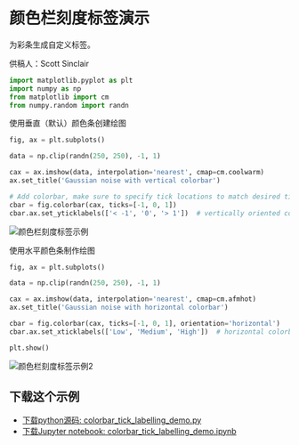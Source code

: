 # 颜色栏刻度标签演示

为彩条生成自定义标签。

供稿人：Scott Sinclair

```python
import matplotlib.pyplot as plt
import numpy as np
from matplotlib import cm
from numpy.random import randn
```

使用垂直（默认）颜色条创建绘图

```python
fig, ax = plt.subplots()

data = np.clip(randn(250, 250), -1, 1)

cax = ax.imshow(data, interpolation='nearest', cmap=cm.coolwarm)
ax.set_title('Gaussian noise with vertical colorbar')

# Add colorbar, make sure to specify tick locations to match desired ticklabels
cbar = fig.colorbar(cax, ticks=[-1, 0, 1])
cbar.ax.set_yticklabels(['< -1', '0', '> 1'])  # vertically oriented colorbar
```

![颜色栏刻度标签示例](https://matplotlib.org/_images/sphx_glr_colorbar_tick_labelling_demo_001.png)

使用水平颜色条制作绘图

```python
fig, ax = plt.subplots()

data = np.clip(randn(250, 250), -1, 1)

cax = ax.imshow(data, interpolation='nearest', cmap=cm.afmhot)
ax.set_title('Gaussian noise with horizontal colorbar')

cbar = fig.colorbar(cax, ticks=[-1, 0, 1], orientation='horizontal')
cbar.ax.set_xticklabels(['Low', 'Medium', 'High'])  # horizontal colorbar

plt.show()
```

![颜色栏刻度标签示例2](https://matplotlib.org/_images/sphx_glr_colorbar_tick_labelling_demo_002.png)

## 下载这个示例
            
- [下载python源码: colorbar_tick_labelling_demo.py](https://matplotlib.org/_downloads/colorbar_tick_labelling_demo.py)
- [下载Jupyter notebook: colorbar_tick_labelling_demo.ipynb](https://matplotlib.org/_downloads/colorbar_tick_labelling_demo.ipynb)